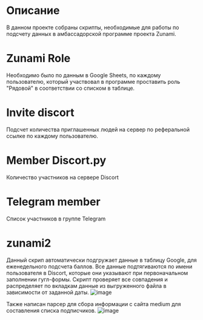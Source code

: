 # Описание
В данном проекте собраны скрипты, необходимые для работы по подсчету данных в амбассадорской программе проекта Zunami.

# Zunami Role
Необходимо было по данным в Google Sheets, по каждому пользователю, который участвовал в программе проставить роль "Рядовой" в соответствии со списком в таблице.

# Invite discort
Подсчет количества приглашенных людей на сервер по реферальной ссылке по каждому пользователю.

# Member Discort.py
Количество участников на сервере Discort

# Telegram member
Список участников в группе Telegram

# zunami2
Данный скрип автоматически подгружает данные в таблицу Google, для еженедельного подсчета баллов. Все данные подтягиваются по имени пользователя в Discort, 
которые они указывают при первоначальном заполнении гугл-формы.
Скрипт проверяет все совпадения и распределяет по вкладкам данные из выгруженного файла в зависимости от заданной даты.
![image](https://user-images.githubusercontent.com/98259534/214513345-2a1113f5-9889-4c02-98a8-c85e5f87768c.png)

Также написан парсер для сбора информации с сайта medium для составления списка подписчиков.
![image](https://user-images.githubusercontent.com/98259534/214513818-d2bff1c7-a0a8-43ac-8b24-e57c35964df0.png)
